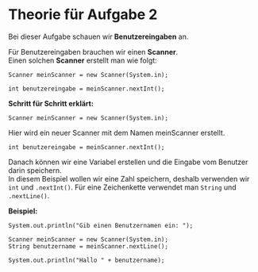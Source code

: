 # Theorie für Aufgabe 2

Bei dieser Aufgabe schauen wir **Benutzereingaben** an.

Für Benutzereingaben brauchen wir einen **Scanner**.  
Einen solchen **Scanner** erstellt man wie folgt: 

```
Scanner meinScanner = new Scanner(System.in); 

int benutzereingabe = meinScanner.nextInt(); 
```

**Schritt für Schritt erklärt:**
```
Scanner meinScanner = new Scanner(System.in);
```
Hier wird ein neuer Scanner mit dem Namen meinScanner erstellt. 

```
int benutzereingabe = meinScanner.nextInt();
```
Danach können wir eine Variabel erstellen und die Eingabe vom Benutzer darin speichern.  
In diesem Beispiel wollen wir eine Zahl speichern, deshalb verwenden wir ``int`` und ``.nextInt()``. Für eine Zeichenkette verwendet man ``String`` und ``.nextLine()``.

**Beispiel:**
```
System.out.println("Gib einen Benutzernamen ein: ");

Scanner meinScanner = new Scanner(System.in);
String benutzername = meinScanner.nextLine();

System.out.println("Hallo " + benutzername);
```